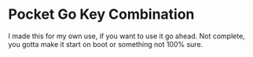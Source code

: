 Pocket Go Key Combination
===

I made this for my own use, if you want to use it go ahead. 
Not complete, you gotta make it start on boot or something not 100% sure.
